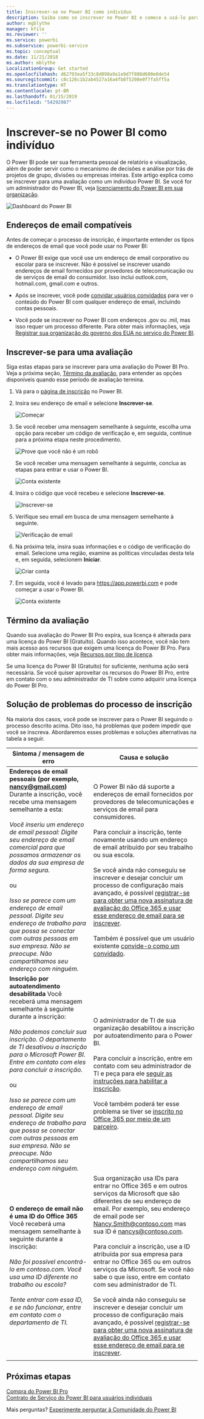 ```yaml
---
title: Inscrever-se no Power BI como indivíduo
description: Saiba como se inscrever no Power BI e comece a usá-lo para atender às suas necessidades pessoais de relatório e visualização.
author: mgblythe
manager: kfile
ms.reviewer: ''
ms.service: powerbi
ms.subservice: powerbi-service
ms.topic: conceptual
ms.date: 11/21/2018
ms.author: mblythe
LocalizationGroup: Get started
ms.openlocfilehash: d62793ea5f33c8d098a9a1e9d7f808d600e0de54
ms.sourcegitcommit: c8c126c1b2ab4527a16a4fb8f5208e0f7fa5ff5a
ms.translationtype: HT
ms.contentlocale: pt-BR
ms.lasthandoff: 01/15/2019
ms.locfileid: "54292987"
---
```

# <a name="signing-up-for-power-bi-as-an-individual"></a>Inscrever-se no Power BI como indivíduo

O Power BI pode ser sua ferramenta pessoal de relatório e visualização, além de poder servir como o mecanismo de decisões e análise por trás de projetos de grupo, divisões ou empresas inteiras. Este artigo explica como se inscrever para uma avaliação como um indivíduo Power BI. Se você for um administrador do Power BI, veja [licenciamento do Power BI em sua organização](service-admin-licensing-organization.md).

![Dashboard do Power BI](media/service-self-service-signup-for-power-bi/dashboard.png)

## <a name="supported-email-addresses"></a>Endereços de email compatíveis

Antes de começar o processo de inscrição, é importante entender os tipos de endereços de email que você pode usar no Power BI:

* O Power BI exige que você use um endereço de email corporativo ou escolar para se inscrever. Não é possível se inscrever usando endereços de email fornecidos por provedores de telecomunicação ou de serviços de email do consumidor. Isso inclui outlook.com, hotmail.com, gmail.com e outros.

* Após se inscrever, você pode [convidar usuários convidados](https://docs.microsoft.com/azure/active-directory/active-directory-b2b-what-is-azure-ad-b2b) para ver o conteúdo do Power BI com qualquer endereço de email, incluindo contas pessoais.

* Você pode se inscrever no Power BI com endereços .gov ou .mil, mas isso requer um processo diferente. Para obter mais informações, veja [Registrar sua organização do governo dos EUA no serviço do Power BI](service-govus-signup.md).

## <a name="sign-up-for-a-trial"></a>Inscrever-se para uma avaliação

Siga estas etapas para se inscrever para uma avaliação do Power BI Pro. Veja a próxima seção, [Término da avaliação](#trial-expiration), para entender as opções disponíveis quando esse período de avaliação termina.

1. Vá para o [página de inscrição](https://app.powerbi.com/signupredirect?pbi_source=web) no Power BI.

1. Insira seu endereço de email e selecione **Inscrever-se**.

    ![Começar](media/service-self-service-signup-for-power-bi/get-started.png)

1. Se você receber uma mensagem semelhante à seguinte, escolha uma opção para receber um código de verificação e, em seguida, continue para a próxima etapa neste procedimento.

    ![Prove que você não é um robô](media/service-self-service-signup-for-power-bi/prove-robot.png)

    Se você receber uma mensagem semelhante à seguinte, conclua as etapas para entrar e usar o Power BI.

    ![Conta existente](media/service-self-service-signup-for-power-bi/existing-account.png)

1. Insira o código que você recebeu e selecione **Inscrever-se**.

    ![Inscrever-se](media/service-self-service-signup-for-power-bi/sign-up.png)

1. Verifique seu email em busca de uma mensagem semelhante à seguinte.

    ![Verificação de email](media/service-self-service-signup-for-power-bi/email-verification.png)

1. Na próxima tela, insira suas informações e o código de verificação do email. Selecione uma região, examine as políticas vinculadas desta tela e, em seguida, selecionem **Iniciar**.

    ![Criar conta](media/service-self-service-signup-for-power-bi/create-account.png)

1. Em seguida, você é levado para https://app.powerbi.com e pode começar a usar o Power BI.

    ![Conta existente](media/service-self-service-signup-for-power-bi/welcome-screen.png)

## <a name="trial-expiration"></a>Término da avaliação

Quando sua avaliação do Power BI Pro expira, sua licença é alterada para uma licença do Power BI (Gratuito). Quando isso acontece, você não tem mais acesso aos recursos que exigem uma licença do Power BI Pro. Para obter mais informações, veja [Recursos por tipo de licença](service-features-license-type.md).

Se uma licença do Power BI (Gratuito) for suficiente, nenhuma ação será necessária. Se você quiser aproveitar os recursos do Power BI Pro, entre em contato com o seu administrador de TI sobre como adquirir uma licença do Power BI Pro.

## <a name="troubleshooting-the-sign-up-process"></a>Solução de problemas do processo de inscrição

Na maioria dos casos, você pode se inscrever para o Power BI seguindo o processo descrito acima. Dito isso, há problemas que podem impedir que você se inscreva. Abordaremos esses problemas e soluções alternativas na tabela a seguir.

|                                                                                                                                                                                                                          **Sintoma / mensagem de erro**                                                                                                                                                                                                                           |                                                                                                                                                                                                                                                                                                                                                **Causa e solução**                                                                                                                                                                                                                                                                                                                                                |
|--------------------------------------------------------------------------------------------------------------------------------------------------------------------------------------------------------------------------------------------------------------------------------------------------------------------------------------------------------------------------------------------------------------------------------------------------------------------------------|------------------------------------------------------------------------------------------------------------------------------------------------------------------------------------------------------------------------------------------------------------------------------------------------------------------------------------------------------------------------------------------------------------------------------------------------------------------------------------------------------------------------------------------------------------------------------------------------------------------------------------------------------------------------------------------------------------------------|
| <strong>Endereços de email pessoais (por exemplo, nancy@gmail.com)</strong> Durante a inscrição, você recebe uma mensagem semelhante a esta: <br /><br /> *Você inseriu um endereço de email pessoal: Digite seu endereço de email comercial para que possamos armazenar os dados da sua empresa de forma segura.* <br /><br /> ou <br /><br /> *Isso se parece com um endereço de email pessoal. Digite seu endereço de trabalho para que possa se conectar com outras pessoas em sua empresa. Não se preocupe. Não compartilhamos seu endereço com ninguém.* |                          O Power BI não dá suporte a endereços de email fornecidos por provedores de telecomunicações e serviços de email para consumidores. <br /><br /> Para concluir a inscrição, tente novamente usando um endereço de email atribuído por seu trabalho ou sua escola. <br /><br /> Se você ainda não conseguiu se inscrever e desejar concluir um processo de configuração mais avançado, é possível [registrar-se para obter uma nova assinatura de avaliação do Office 365 e usar esse endereço de email para se inscrever](service-admin-signing-up-for-power-bi-with-a-new-office-365-trial.md). <br /><br /> Também é possível que um usuário existente [convide-o como um convidado](service-admin-azure-ad-b2b.md).                           |
|            **Inscrição por autoatendimento desabilitada** Você receberá uma mensagem semelhante à seguinte durante a inscrição: <br /><br /> *Não podemos concluir sua inscrição. O departamento de TI desativou a inscrição para o Microsoft Power BI. Entre em contato com eles para concluir a inscrição.* <br /><br /> ou <br /><br /> *Isso se parece com um endereço de email pessoal. Digite seu endereço de trabalho para que possa se conectar com outras pessoas em sua empresa. Não se preocupe. Não compartilhamos seu endereço com ninguém.*             |                             O administrador de TI de sua organização desabilitou a inscrição por autoatendimento para o Power BI. <br /><br /> Para concluir a inscrição, entre em contato com seu administrador de TI e peça para ele [seguir as instruções para habilitar a inscrição](service-admin-licensing-organization.md#enable-or-disable-individual-user-sign-up-in-azure-active-directory). <br/><br/> Você também poderá ter esse problema se tiver se [inscrito no Office 365 por meio de um parceiro](service-admin-syndication-partner.md). |
|                                                                                          **O endereço de email não é uma ID do Office 365** Você receberá uma mensagem semelhante à seguinte durante a inscrição: <br /><br /> *Não foi possível encontrá-lo em contoso.com.  Você usa uma ID diferente no trabalho ou escola? <br /><br /> Tente entrar com essa ID, e se não funcionar, entre em contato com o departamento de TI.*                                                                                           | Sua organização usa IDs para entrar no Office 365 e em outros serviços da Microsoft que são diferentes de seu endereço de email.  Por exemplo, seu endereço de email pode ser Nancy.Smith@contoso.com mas sua ID é nancys@contoso.com. <br /><br /> Para concluir a inscrição, use a ID atribuída por sua empresa para entrar no Office 365 ou em outros serviços da Microsoft.  Se você não sabe o que isso, entre em contato com seu administrador de TI. <br /><br /> Se você ainda não conseguiu se inscrever e desejar concluir um processo de configuração mais avançado, é possível [registrar-se para obter uma nova assinatura de avaliação do Office 365 e usar esse endereço de email para se inscrever](service-admin-signing-up-for-power-bi-with-a-new-office-365-trial.md). |
|  |  |

## <a name="next-steps"></a>Próximas etapas

[Compra do Power BI Pro](service-admin-purchasing-power-bi-pro.md)  
[Contrato de Serviço do Power BI para usuários individuais](https://powerbi.microsoft.com/terms-of-service/)  

Mais perguntas? [Experimente perguntar à Comunidade do Power BI](http://community.powerbi.com/)
